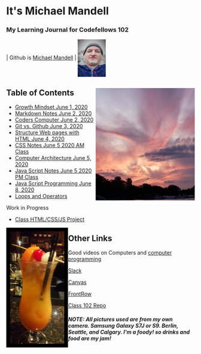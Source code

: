# It's Michael Mandell
### My Learning Journal for Codefellows 102

 | Github is [Michael Mandell](https://github.com/DaddyBearSEA) | <img src="images/Headshot.jpg" height="100px" width="75px" align="center">
 


## Table of Contents <img src ="images/berlinsky.jpg" align ="right" height="300">

- [Growth Mindset June 1, 2020](growth-mindset.md)
- [Markdown Notes June 2, 2020](markdown-notes.md)
- [Coders Computer June 2, 2020](coders-computer.md)
- [Git vs. Github June 3, 2020](git-github.md)
- [Structure Web pages with HTML June 4, 2020](html-notes.md)
- [CSS Notes June 5 2020 AM Class](css-notes.md)
- [Computer Architecture June 5, 2020](computer-arch.md)
- [Java Script Notes June 5 2020 PM Class](js-notes.md)
- [Java Script Programming June 8, 2020](js-program.md)
- [Loops and Operators](loops-notes.md)

Work in Progress
- [Class HTML/CSS/JS Project](https://daddybearsea.github.io/class-project/)

<img src="images/thaimaitai.jpg" height="300" align="left" style="border:10px solid black">



## Other Links

Good videos on Computers and [computer programming](https://www.youtube.com/playlist?list=PLzdnOPI1iJNcsRwJhvksEo1tJqjIqWbN-)

[Slack](https://app.slack.com/client/T039KG69K/D01419MJVAB/thread/C039KG6A1-1591124619.046600)

[Canvas](https://canvas.instructure.com/)

[FrontRow](https://frontrowviews.com/Home/Event/ProviderDetails/5a83c3f209310b1d68d45c46)

[Class 102 Repo](https://github.com/codefellows/seattle-102n51)







###### ***NOTE: All pictures used are from my own camera. Samsung Galaxy S7J or S9. Berlin, Seattle, and Calgary. I'm a foody! so drinks and food are my jam!***










